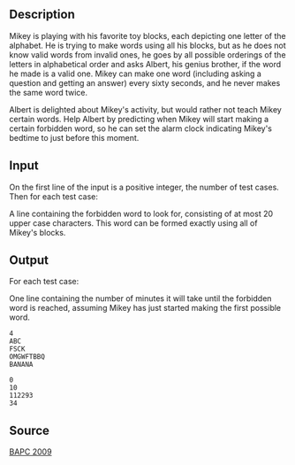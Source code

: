 <h2>Description</h2><p>Mikey is playing with his favorite toy blocks, each depicting one letter of the alphabet. He is trying to make words using all his blocks, but as he does not know valid words from invalid ones, he goes by all possible orderings of the letters in alphabetical order and asks Albert, his genius brother, if the word he made is a valid one. Mikey can make one word (including asking a question and getting an answer) every sixty seconds, and he never makes the same word twice.
</p>Albert is delighted about Mikey's activity, but would rather not teach Mikey certain words. Help Albert by predicting when Mikey will start making a certain forbidden word, so he can set the alarm clock indicating Mikey's bedtime to just before this moment.<h2>Input</h2><p>On the first line of the input is a positive integer, the number of test cases. Then for each test case:
</p>A line containing the forbidden word to look for, consisting of at most 20 upper case characters. This word can be formed exactly using all of Mikey's blocks.<h2>Output</h2><p>For each test case:
</p>One line containing the number of minutes it will take until the forbidden word is reached, assuming Mikey has just started making the first possible word.<pre><code class="language-input1">4
ABC
FSCK
OMGWFTBBQ
BANANA</code></pre><pre><code class="language-output1">0
10
112293
34</code></pre><h2>Source</h2><a href="searchproblem?field=source&amp;key=BAPC+2009">BAPC 2009</a>